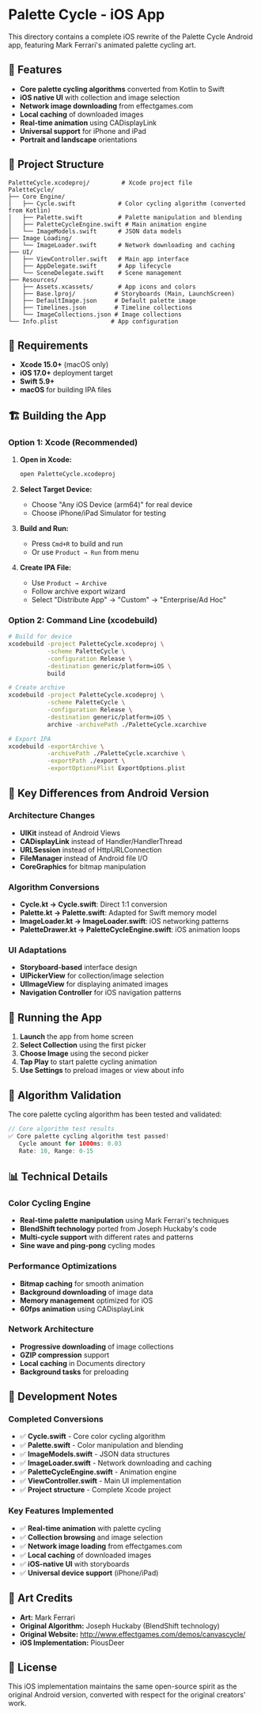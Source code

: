 # Palette Cycle - iOS App

This directory contains a complete iOS rewrite of the Palette Cycle Android app, featuring Mark Ferrari's animated palette cycling art.

## 🎨 Features

- **Core palette cycling algorithms** converted from Kotlin to Swift
- **iOS native UI** with collection and image selection
- **Network image downloading** from effectgames.com
- **Local caching** of downloaded images
- **Real-time animation** using CADisplayLink
- **Universal support** for iPhone and iPad
- **Portrait and landscape** orientations

## 📱 Project Structure

```
PaletteCycle.xcodeproj/         # Xcode project file
PaletteCycle/
├── Core Engine/
│   ├── Cycle.swift            # Color cycling algorithm (converted from Kotlin)
│   ├── Palette.swift          # Palette manipulation and blending
│   ├── PaletteCycleEngine.swift # Main animation engine
│   └── ImageModels.swift      # JSON data models
├── Image Loading/
│   └── ImageLoader.swift      # Network downloading and caching
├── UI/
│   ├── ViewController.swift   # Main app interface
│   ├── AppDelegate.swift      # App lifecycle
│   └── SceneDelegate.swift    # Scene management
├── Resources/
│   ├── Assets.xcassets/       # App icons and colors
│   ├── Base.lproj/           # Storyboards (Main, LaunchScreen)
│   ├── DefaultImage.json     # Default palette image
│   ├── Timelines.json        # Timeline collections
│   └── ImageCollections.json # Image collections
└── Info.plist               # App configuration
```

## 🔧 Requirements

- **Xcode 15.0+** (macOS only)
- **iOS 17.0+** deployment target
- **Swift 5.9+**
- **macOS** for building IPA files

## 🏗️ Building the App

### Option 1: Xcode (Recommended)

1. **Open in Xcode:**
   ```bash
   open PaletteCycle.xcodeproj
   ```

2. **Select Target Device:**
   - Choose "Any iOS Device (arm64)" for real device
   - Choose iPhone/iPad Simulator for testing

3. **Build and Run:**
   - Press `Cmd+R` to build and run
   - Or use `Product → Run` from menu

4. **Create IPA File:**
   - Use `Product → Archive`
   - Follow archive export wizard
   - Select "Distribute App" → "Custom" → "Enterprise/Ad Hoc"

### Option 2: Command Line (xcodebuild)

```bash
# Build for device
xcodebuild -project PaletteCycle.xcodeproj \
           -scheme PaletteCycle \
           -configuration Release \
           -destination generic/platform=iOS \
           build

# Create archive
xcodebuild -project PaletteCycle.xcodeproj \
           -scheme PaletteCycle \
           -configuration Release \
           -destination generic/platform=iOS \
           archive -archivePath ./PaletteCycle.xcarchive

# Export IPA
xcodebuild -exportArchive \
           -archivePath ./PaletteCycle.xcarchive \
           -exportPath ./export \
           -exportOptionsPlist ExportOptions.plist
```

## 🎯 Key Differences from Android Version

### Architecture Changes
- **UIKit** instead of Android Views
- **CADisplayLink** instead of Handler/HandlerThread
- **URLSession** instead of HttpURLConnection
- **FileManager** instead of Android file I/O
- **CoreGraphics** for bitmap manipulation

### Algorithm Conversions
- **Cycle.kt → Cycle.swift**: Direct 1:1 conversion
- **Palette.kt → Palette.swift**: Adapted for Swift memory model
- **ImageLoader.kt → ImageLoader.swift**: iOS networking patterns
- **PaletteDrawer.kt → PaletteCycleEngine.swift**: iOS animation loops

### UI Adaptations
- **Storyboard-based** interface design
- **UIPickerView** for collection/image selection
- **UIImageView** for displaying animated images
- **Navigation Controller** for iOS navigation patterns

## 🚀 Running the App

1. **Launch** the app from home screen
2. **Select Collection** using the first picker
3. **Choose Image** using the second picker
4. **Tap Play** to start palette cycling animation
5. **Use Settings** to preload images or view about info

## 🔄 Algorithm Validation

The core palette cycling algorithm has been tested and validated:

```swift
// Core algorithm test results
✅ Core palette cycling algorithm test passed!
   Cycle amount for 1000ms: 0.03
   Rate: 10, Range: 0-15
```

## 📊 Technical Details

### Color Cycling Engine
- **Real-time palette manipulation** using Mark Ferrari's techniques
- **BlendShift technology** ported from Joseph Huckaby's code
- **Multi-cycle support** with different rates and patterns
- **Sine wave and ping-pong** cycling modes

### Performance Optimizations
- **Bitmap caching** for smooth animation
- **Background downloading** of image data
- **Memory management** optimized for iOS
- **60fps animation** using CADisplayLink

### Network Architecture
- **Progressive downloading** of image collections
- **GZIP compression** support
- **Local caching** in Documents directory
- **Background tasks** for preloading

## 📝 Development Notes

### Completed Conversions
- ✅ **Cycle.swift** - Core color cycling algorithm
- ✅ **Palette.swift** - Color manipulation and blending
- ✅ **ImageModels.swift** - JSON data structures
- ✅ **ImageLoader.swift** - Network downloading and caching
- ✅ **PaletteCycleEngine.swift** - Animation engine
- ✅ **ViewController.swift** - Main UI implementation
- ✅ **Project structure** - Complete Xcode project

### Key Features Implemented
- ✅ **Real-time animation** with palette cycling
- ✅ **Collection browsing** and image selection
- ✅ **Network image loading** from effectgames.com
- ✅ **Local caching** of downloaded images
- ✅ **iOS-native UI** with storyboards
- ✅ **Universal device support** (iPhone/iPad)

## 🎨 Art Credits

- **Art:** Mark Ferrari
- **Original Algorithm:** Joseph Huckaby (BlendShift technology)
- **Original Website:** http://www.effectgames.com/demos/canvascycle/
- **iOS Implementation:** PiousDeer

## 📄 License

This iOS implementation maintains the same open-source spirit as the original Android version, converted with respect for the original creators' work.